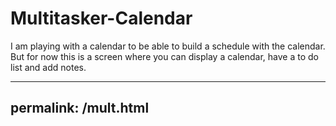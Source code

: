 # Multitasker-Calendar
I am playing with a calendar to be able to build a schedule with the calendar. But for now this is a screen where you can display a calendar, have a to do list and add notes. 

---
permalink: /mult.html
---
